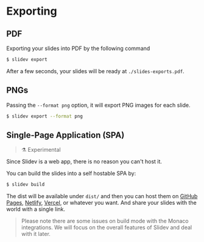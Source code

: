 # Exporting

## PDF

Exporting your slides into PDF by the following command

```bash
$ slidev export
```

After a few seconds, your slides will be ready at `./slides-exports.pdf`.

## PNGs

Passing the `--format png` option, it will export PNG images for each slide.

```bash
$ slidev export --format png
```

## Single-Page Application (SPA)

> ⚗️ Experimental

Since Slidev is a web app, there is no reason you can't host it.

You can build the slides into a self hostable SPA by:

```bash
$ slidev build
```

The dist will be available under `dist/` and then you can host them on [GitHub Pages](https://pages.github.com/), [Netlify](https://netlify.app/), [Vercel](https://vercel.com/), or whatever you want. And share your slides with the world with a single link.

> Please note there are some issues on build mode with the Monaco integrations. We will focus on the overall features of Slidev and deal with it later.
